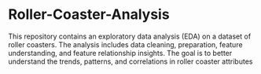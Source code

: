# Roller-Coaster-Analysis
This repository contains an exploratory data analysis (EDA) on a dataset of roller coasters. The analysis includes data cleaning, preparation, feature understanding, and feature relationship insights. The goal is to better understand the trends, patterns, and correlations in roller coaster attributes
